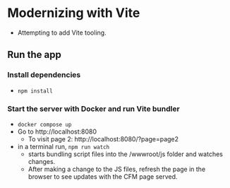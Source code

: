 # Modernizing with Vite

- Attempting to add Vite tooling.

## Run the app

### Install dependencies

- `npm install`

### Start the server with Docker and run Vite bundler

- `docker compose up`
- Go to http://localhost:8080
  - To visit page 2: http://localhost:8080/?page=page2
- in a terminal run, `npm run watch`
  - starts bundling script files into the /wwwroot/js folder and watches changes.
  - After making a change to the JS files, refresh the page in the browser to see updates with the CFM page served.
